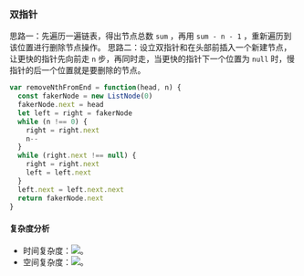 ### 双指针
思路一：先遍历一遍链表，得出节点总数 `sum` ，再用 `sum - n - 1` ，重新遍历到该位置进行删除节点操作。
思路二：设立双指针和在头部前插入一个新建节点，让更快的指针先向前走 `n` 步，再同时走，当更快的指针下一个位置为 `null` 时，慢指针的后一个位置就是要删除的节点。

```javascript
var removeNthFromEnd = function(head, n) {
  const fakerNode = new ListNode(0)
  fakerNode.next = head
  let left = right = fakerNode
  while (n !== 0) {
    right = right.next
    n--
  }
  while (right.next !== null) {
    right = right.next
    left = left.next
  }
  left.next = left.next.next
  return fakerNode.next
}
```

#### 复杂度分析
- 时间复杂度：![](https://cdn.nlark.com/yuque/__latex/7ba55e7c64a9405a0b39a1107e90ca94.svg#card=math&code=O%28n%29&height=20&width=36)。
- 空间复杂度：![](https://cdn.nlark.com/yuque/__latex/5e079a28737d5dd019a3b8f6133ee55e.svg#card=math&code=O%281%29&height=20&width=34)。
